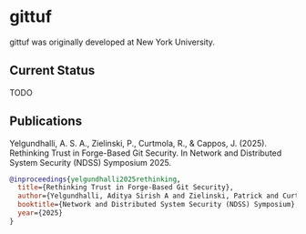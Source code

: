 # gittuf

gittuf was originally developed at New York University.

## Current Status

TODO

## Publications

Yelgundhalli, A. S. A., Zielinski, P., Curtmola, R., & Cappos, J. (2025).
Rethinking Trust in Forge-Based Git Security. In Network and Distributed System
Security (NDSS) Symposium 2025.

```bibtex
@inproceedings{yelgundhalli2025rethinking,
  title={Rethinking Trust in Forge-Based Git Security},
  author={Yelgundhalli, Aditya Sirish A and Zielinski, Patrick and Curtmola, Reza and Cappos, Justin}
  booktitle={Network and Distributed System Security (NDSS) Symposium},
  year={2025}
}
```
